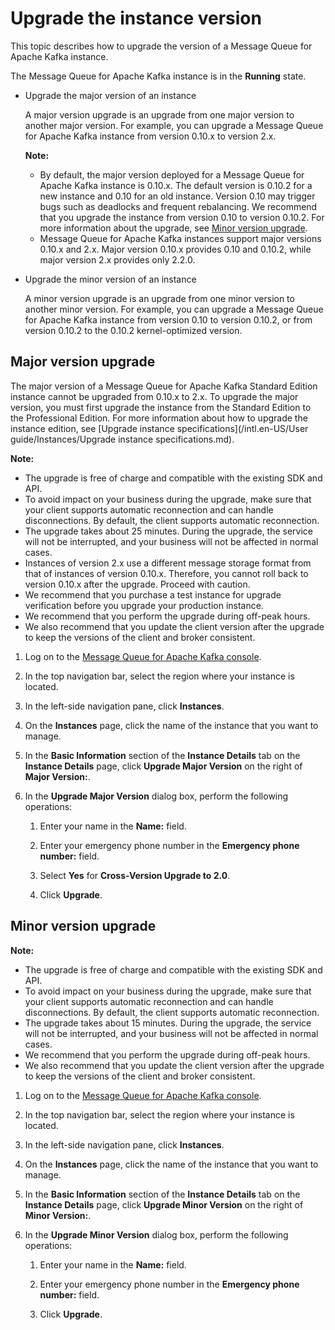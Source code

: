 # Upgrade the instance version

This topic describes how to upgrade the version of a Message Queue for Apache Kafka instance.

The Message Queue for Apache Kafka instance is in the **Running** state.

-   Upgrade the major version of an instance

    A major version upgrade is an upgrade from one major version to another major version. For example, you can upgrade a Message Queue for Apache Kafka instance from version 0.10.x to version 2.x.

    **Note:**

    -   By default, the major version deployed for a Message Queue for Apache Kafka instance is 0.10.x. The default version is 0.10.2 for a new instance and 0.10 for an old instance. Version 0.10 may trigger bugs such as deadlocks and frequent rebalancing. We recommend that you upgrade the instance from version 0.10 to version 0.10.2. For more information about the upgrade, see [Minor version upgrade](#section_3te_xlw_iip).
    -   Message Queue for Apache Kafka instances support major versions 0.10.x and 2.x. Major version 0.10.x provides 0.10 and 0.10.2, while major version 2.x provides only 2.2.0.
-   Upgrade the minor version of an instance

    A minor version upgrade is an upgrade from one minor version to another minor version. For example, you can upgrade a Message Queue for Apache Kafka instance from version 0.10 to version 0.10.2, or from version 0.10.2 to the 0.10.2 kernel-optimized version.


## Major version upgrade

The major version of a Message Queue for Apache Kafka Standard Edition instance cannot be upgraded from 0.10.x to 2.x. To upgrade the major version, you must first upgrade the instance from the Standard Edition to the Professional Edition. For more information about how to upgrade the instance edition, see [Upgrade instance specifications](/intl.en-US/User guide/Instances/Upgrade instance specifications.md).

**Note:**

-   The upgrade is free of charge and compatible with the existing SDK and API.
-   To avoid impact on your business during the upgrade, make sure that your client supports automatic reconnection and can handle disconnections. By default, the client supports automatic reconnection.
-   The upgrade takes about 25 minutes. During the upgrade, the service will not be interrupted, and your business will not be affected in normal cases.
-   Instances of version 2.x use a different message storage format from that of instances of version 0.10.x. Therefore, you cannot roll back to version 0.10.x after the upgrade. Proceed with caution.
-   We recommend that you purchase a test instance for upgrade verification before you upgrade your production instance.
-   We recommend that you perform the upgrade during off-peak hours.
-   We also recommend that you update the client version after the upgrade to keep the versions of the client and broker consistent.

1.  Log on to the [Message Queue for Apache Kafka console](https://kafka.console.aliyun.com/?spm=a2c4g.11186623.2.22.6bf72638IfKzDm).

2.  In the top navigation bar, select the region where your instance is located.

3.  In the left-side navigation pane, click **Instances**.

4.  On the **Instances** page, click the name of the instance that you want to manage.

5.  In the **Basic Information** section of the **Instance Details** tab on the **Instance Details** page, click **Upgrade Major Version** on the right of **Major Version:**.

6.  In the **Upgrade Major Version** dialog box, perform the following operations:

    1.  Enter your name in the **Name:** field.

    2.  Enter your emergency phone number in the **Emergency phone number:** field.

    3.  Select **Yes** for **Cross-Version Upgrade to 2.0**.

    4.  Click **Upgrade**.


## Minor version upgrade

**Note:**

-   The upgrade is free of charge and compatible with the existing SDK and API.
-   To avoid impact on your business during the upgrade, make sure that your client supports automatic reconnection and can handle disconnections. By default, the client supports automatic reconnection.
-   The upgrade takes about 15 minutes. During the upgrade, the service will not be interrupted, and your business will not be affected in normal cases.
-   We recommend that you perform the upgrade during off-peak hours.
-   We also recommend that you update the client version after the upgrade to keep the versions of the client and broker consistent.

1.  Log on to the [Message Queue for Apache Kafka console](https://kafka.console.aliyun.com/?spm=a2c4g.11186623.2.22.6bf72638IfKzDm).

2.  In the top navigation bar, select the region where your instance is located.

3.  In the left-side navigation pane, click **Instances**.

4.  On the **Instances** page, click the name of the instance that you want to manage.

5.  In the **Basic Information** section of the **Instance Details** tab on the **Instance Details** page, click **Upgrade Minor Version** on the right of **Minor Version:**.

6.  In the **Upgrade Minor Version** dialog box, perform the following operations:

    1.  Enter your name in the **Name:** field.

    2.  Enter your emergency phone number in the **Emergency phone number:** field.

    3.  Click **Upgrade**.


